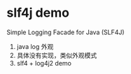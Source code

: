 # slf4j demo
Simple Logging Facade for Java (SLF4J)  
1. java log 外观  
2. 具体没有实现，类似外观模式  
3. slf4 + log4j2 demo